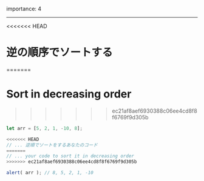 importance: 4

---

<<<<<<< HEAD
# 逆の順序でソートする
=======
# Sort in decreasing order
>>>>>>> ec21af8aef6930388c06ee4cd8f8f6769f9d305b

```js
let arr = [5, 2, 1, -10, 8];

<<<<<<< HEAD
// ... 逆順でソートをするあなたのコード
=======
// ... your code to sort it in decreasing order
>>>>>>> ec21af8aef6930388c06ee4cd8f8f6769f9d305b

alert( arr ); // 8, 5, 2, 1, -10
```
